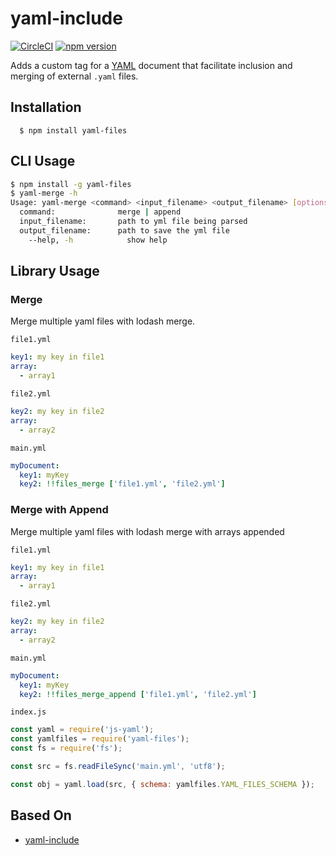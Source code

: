 # yaml-include

[![CircleCI](https://circleci.com/gh/scisco/yaml-files.svg?style=svg)](https://circleci.com/gh/scisco/yaml-files)
[![npm version](https://badge.fury.io/js/yaml-files.svg)](https://badge.fury.io/js/yaml-files)


Adds a custom tag for a [YAML](http://yaml.org/) document that facilitate inclusion and merging of external `.yaml` files.

## Installation

      $ npm install yaml-files

## CLI Usage

```bash
$ npm install -g yaml-files
$ yaml-merge -h
Usage: yaml-merge <command> <input_filename> <output_filename> [options]
  command:              merge | append
  input_filename:       path to yml file being parsed
  output_filename:      path to save the yml file
    --help, -h            show help
```

## Library Usage

### Merge

Merge multiple yaml files with lodash merge.

`file1.yml`
```yaml
key1: my key in file1
array:
  - array1
```

`file2.yml`
```yaml
key2: my key in file2
array:
  - array2
```

`main.yml`
```yaml
myDocument:
  key1: myKey
  key2: !!files_merge ['file1.yml', 'file2.yml']
```

### Merge with Append

Merge multiple yaml files with lodash merge with arrays appended

`file1.yml`
```yaml
key1: my key in file1
array:
  - array1
```

`file2.yml`
```yaml
key2: my key in file2
array:
  - array2
```

`main.yml`
```yaml
myDocument:
  key1: myKey
  key2: !!files_merge_append ['file1.yml', 'file2.yml']
```

`index.js`
```js
const yaml = require('js-yaml');
const yamlfiles = require('yaml-files');
const fs = require('fs');

const src = fs.readFileSync('main.yml', 'utf8');

const obj = yaml.load(src, { schema: yamlfiles.YAML_FILES_SCHEMA });
```

## Based On 

- [yaml-include](https://github.com/claylo/yaml-include)